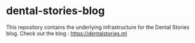 # dental-stories-blog

This repository contains the underlying infrastructure for the Dental Stories blog. Check out the blog : https://dentalstories.ml
